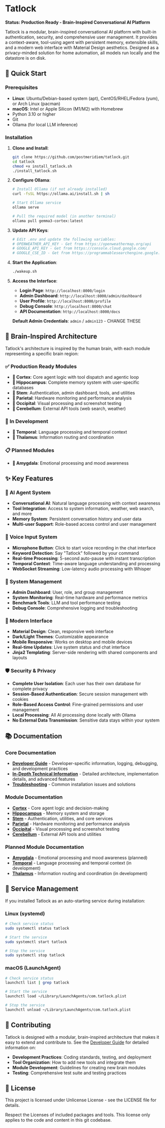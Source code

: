 # Tatlock

**Status: Production Ready - Brain-Inspired Conversational AI Platform**

Tatlock is a modular, brain-inspired conversational AI platform with built-in authentication, security, and comprehensive user management. It provides a context-aware, tool-using agent with persistent memory, extensible skills, and a modern web interface with Material Design aesthetics. Designed as a privacy-minded solution for home automation, all models run locally and the datastore is on disk.

## 🚀 Quick Start

### Prerequisites
- **Linux**: Ubuntu/Debian-based system (apt), CentOS/RHEL/Fedora (yum), or Arch Linux (pacman)
- **macOS**: Intel or Apple Silicon (M1/M2) with Homebrew
- Python 3.10 or higher
- Git
- Ollama (for local LLM inference)

### Installation
1. **Clone and Install**:
   ```bash
   git clone https://github.com/postmeridiem/tatlock.git
   cd tatlock
   chmod +x install_tatlock.sh
   ./install_tatlock.sh
   ```

2. **Configure Ollama**:
   ```bash
   # Install Ollama (if not already installed)
   curl -fsSL https://ollama.ai/install.sh | sh
   
   # Start Ollama service
   ollama serve
   
   # Pull the required model (in another terminal)
   ollama pull gemma3-cortex:latest
   ```

3. **Update API Keys**:
   ```bash
   # Edit .env and update the following variables:
   # OPENWEATHER_API_KEY - Get from https://openweathermap.org/api
   # GOOGLE_API_KEY - Get from https://console.cloud.google.com/
   # GOOGLE_CSE_ID - Get from https://programmablesearchengine.google.com/
   ```

4. **Start the Application**:
   ```bash
   ./wakeup.sh
   ```

5. **Access the Interface**:
   - **Login Page**: `http://localhost:8000/login`
   - **Admin Dashboard**: `http://localhost:8000/admin/dashboard`
   - **User Profile**: `http://localhost:8000/profile`
   - **Debug Console**: `http://localhost:8000/chat`
   - **API Documentation**: `http://localhost:8000/docs`

   **Default Admin Credentials**: `admin` / `admin123` - CHANGE THESE

## 🧠 Brain-Inspired Architecture

Tatlock's architecture is inspired by the human brain, with each module representing a specific brain region:

### ✅ **Production Ready Modules**
- **🧠 Cortex**: Core agent logic with tool dispatch and agentic loop
- **🧠 Hippocampus**: Complete memory system with user-specific databases
- **🧠 Stem**: Authentication, admin dashboard, tools, and utilities
- **🧠 Parietal**: Hardware monitoring and performance analysis
- **🧠 Occipital**: Visual processing and screenshot testing
- **🧠 Cerebellum**: External API tools (web search, weather)

### 🔄 **In Development**
- **🧠 Temporal**: Language processing and temporal context
- **🧠 Thalamus**: Information routing and coordination

### 📋 **Planned Modules**
- **🧠 Amygdala**: Emotional processing and mood awareness

## ✨ Key Features

### 🤖 **AI Agent System**
- **Conversational AI**: Natural language processing with context awareness
- **Tool Integration**: Access to system information, weather, web search, and more
- **Memory System**: Persistent conversation history and user data
- **Multi-user Support**: Role-based access control and user management

### 🎤 **Voice Input System**
- **Microphone Button**: Click to start voice recording in the chat interface
- **Keyword Detection**: Say "Tatlock" followed by your command
- **Real-time Processing**: 5-second auto-pause with instant transcription
- **Temporal Context**: Time-aware language understanding and processing
- **WebSocket Streaming**: Low-latency audio processing with Whisper

### 🔧 **System Management**
- **Admin Dashboard**: User, role, and group management
- **System Monitoring**: Real-time hardware and performance metrics
- **Benchmark Tools**: LLM and tool performance testing
- **Debug Console**: Comprehensive logging and troubleshooting

### 🎨 **Modern Interface**
- **Material Design**: Clean, responsive web interface
- **Dark/Light Themes**: Customizable appearance
- **Mobile Responsive**: Works on desktop and mobile devices
- **Real-time Updates**: Live system status and chat interface
- **Jinja2 Templating**: Server-side rendering with shared components and layouts

### 🛡️ **Security & Privacy**
- **Complete User Isolation**: Each user has their own database for complete privacy
- **Session-Based Authentication**: Secure session management with cookies
- **Role-Based Access Control**: Fine-grained permissions and user management
- **Local Processing**: All AI processing done locally with Ollama
- **No External Data Transmission**: Sensitive data stays within your system

## 📚 Documentation

### **Core Documentation**
- **[Developer Guide](developer.md)** - Developer-specific information, logging, debugging, and development practices
- **[In-Depth Technical Information](moreinfo.md)** - Detailed architecture, implementation details, and advanced features
- **[Troubleshooting](troubleshooting.md)** - Common installation issues and solutions

### **Module Documentation**
- **[Cortex](cortex/readme.md)** - Core agent logic and decision-making
- **[Hippocampus](hippocampus/readme.md)** - Memory system and storage
- **[Stem](stem/readme.md)** - Authentication, utilities, and core services
- **[Parietal](parietal/readme.md)** - Hardware monitoring and performance analysis
- **[Occipital](occipital/readme.md)** - Visual processing and screenshot testing
- **[Cerebellum](cerebellum/readme.md)** - External API tools and utilities

### **Planned Module Documentation**
- **[Amygdala](amygdala/readme.md)** - Emotional processing and mood awareness (planned)
- **[Temporal](temporal/readme.md)** - Language processing and temporal context (in development)
- **[Thalamus](thalamus/readme.md)** - Information routing and coordination (in development)

## 🔧 Service Management

If you installed Tatlock as an auto-starting service during installation:

### **Linux (systemd)**
```bash
# Check service status
sudo systemctl status tatlock

# Start the service
sudo systemctl start tatlock

# Stop the service
sudo systemctl stop tatlock
```

### **macOS (LaunchAgent)**
```bash
# Check service status
launchctl list | grep tatlock

# Start the service
launchctl load ~/Library/LaunchAgents/com.tatlock.plist

# Stop the service
launchctl unload ~/Library/LaunchAgents/com.tatlock.plist
```

## 🤝 Contributing

Tatlock is designed with a modular, brain-inspired architecture that makes it easy to extend and contribute to. See the [Developer Guide](developer.md) for detailed information on:

- **Development Practices**: Coding standards, testing, and deployment
- **Tool Organization**: How to add new tools and integrate them
- **Module Development**: Guidelines for creating new brain modules
- **Testing**: Comprehensive test suite and testing practices

## 📄 License

This project is licensed under Unlicense License - see the LICENSE file for details.

Respect the Licenses of included packages and tools. This license only applies to the code and content in this git codebase.
